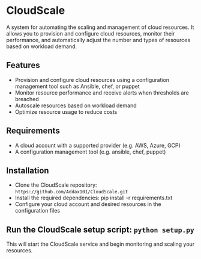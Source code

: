 # CloudScale
A system for automating the scaling and management of cloud resources.
It allows you to provision and configure cloud resources, monitor their performance, and automatically adjust the number and types of resources based on workload demand.

## Features
* Provision and configure cloud resources using a configuration management tool such as Ansible, chef, or puppet
* Monitor resource performance and receive alerts when thresholds are breached
* Autoscale resources based on workload demand
* Optimize resource usage to reduce costs
## Requirements
* A cloud account with a supported provider (e.g. AWS, Azure, GCP)
* A configuration management tool (e.g. ansible, chef, puppet)
## Installation
* Clone the CloudScale repository: `https://github.com/Addax101/CloudScale.git`
* Install the required dependencies: pip install -r requirements.txt
* Configure your cloud account and desired resources in the configuration files
## Run the CloudScale setup script: `python setup.py`
 This will start the CloudScale service and begin monitoring and scaling your resources.
